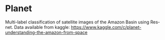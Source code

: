 # Planet
Multi-label classification of satellite images of the Amazon Basin using Res-net. Data available from kaggle: https://www.kaggle.com/c/planet-understanding-the-amazon-from-space 
